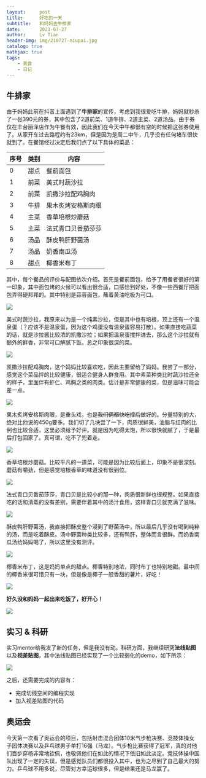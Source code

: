 ```yaml
---
layout:     post
title:      好吃的一天
subtitle:   和妈妈去牛排家
date:       2021-07-27
author:     Lv Tian
header-img: img/210727-niupai.jpg
catalog: true
mathjax: true
tags:
    - 美食
    - 日记
--- 
```


## 牛排家

由于妈妈此前在抖音上面遇到了**牛排家**的宣传，考虑到我很爱吃牛排，妈妈就秒杀了一张390元的券，其中包含了2道前菜、1道牛排、2道主菜、2道汤品。由于券仅在丰台丽泽店作为午餐有效，因此我们在今天中午都很有空的时候把这张券使用了。从家开车过去路程约有23km，但是因为是周二中午，几乎没有任何堵车很快就到了。在餐馆经过决定后我们点了以下具体的菜品：

| 序号 | 类别 | 内容 |
| ---- | ---- | ---- |
| 0 | 甜点 | 餐前面包 |
| 1 | 前菜 | 美式时蔬沙拉 |
| 2 | 前菜 | 凯撒沙拉配鸡胸肉 |
| 3 | 牛排 | 果木炙烤安格斯肉眼 |
| 4 | 主菜 | 香草培根炒蘑菇 |
| 5 | 主菜 | 法式青口贝番茄莎莎 |
| 6 | 汤品 | 酥皮鸭肝野菌汤 |
| 7 | 汤品 | 奶香南瓜汤 |
| 8 | 甜点 | 椰香米布丁 |

其中，每个餐品的评价与配图依次介绍。首先是餐前面包，给予了用餐者很好的第一印象，其中面包烤的火候可以看出很合适，口感恰到好处，不像一些西餐厅把面包弄得硬邦邦的。其中特别是蒜蓉面包，蘸着黄油吃极为可口。

![](https://lvt99.github.io/img/210727-mianbao.jpg)

美式时蔬沙拉，我原来以为是一个纯素沙拉，但是其中也有培根，顶上还有一个温泉蛋（？应该不是温泉蛋，因为这个鸡蛋没有温泉蛋容易打散）。如果直接吃蔬菜的话，就是沙拉酱比较浓的凯撒沙拉；如果把温泉蛋搅拌进去，那么这个沙拉就有额外的鲜香，非常可口解腻下饭。总之印象很深的菜。

![](https://lvt99.github.io/img/210727-shala1.jpg)

凯撒沙拉配鸡胸肉，这个妈妈比较喜欢吃，因此主要留给了妈妈。我尝了一部分，感觉这个菜品拌的比较健康，很适合健身人群食用。其中素菜种类比时蔬沙拉还全的样子，里面伴有虾仁、鸡胸之类的肉类。估计是非常健康的菜，但是滋味可能会差一点。

![](https://lvt99.github.io/img/210727-shala2.jpg)

果木炙烤安格斯肉眼，是重头戏，也是~~我们俩都快吃撑后~~做好的。分量特别的大，绝对比他说的450g要多。我们切了几块尝了一下，肉质很鲜美，油脂与红肉的比例也比较合适，这里必须给予好评。就是因为吃得太饱，所以很快就腻了，于是最后打包回家了。真可谓，吃不了兜着走。

![](https://lvt99.github.io/img/210727-niupai.jpg)

香草培根炒蘑菇。比较平凡的一道菜，可能是因为比较后面上，印象不是很深刻。蘑菇有嚼劲，但是感觉培根香草的味道没有很到位。

![](https://lvt99.github.io/img/210727-mogu.jpg)

法式青口贝番茄莎莎，青口贝是比较小的那一种，肉质很新鲜也很规整。如果直接吃的话和清蒸的没有差别，需要伴着其中的汤汁食用，这样青口贝就充满了滋味。

![](https://lvt99.github.io/img/210727-bei.jpg)

酥皮鸭肝野菌汤，我直接把酥皮整个浸到了野菌汤中，所以最后几乎没有喝到纯粹的汤，而是吃着酥皮。汤中野菌种类比较多，还有鸭肝，整体而言很鲜。而奶香南瓜汤给妈妈喝了，所以这里没有测评。

![](https://lvt99.github.io/img/210727-tang1.jpg)

椰香米布丁，这是妈妈单点的甜点。椰香特别地浓，同时布丁也特别地甜。最中间的椰香米很可惜只有一块，但是像是椰子一般香甜的薯片，好吃！

![](https://lvt99.github.io/img/210727-tang2.jpg)

**好久没和妈妈一起出来吃饭了，好开心！**

![](https://lvt99.github.io/img/210727-happy.jpg)

## 实习 & 科研

实习mentor给我发了新的任务，但是我没有动。科研方面，我继续研究**法线贴图**以及**视差贴图**，其中法线贴图已经实现了一个比较弱化的demo，如下所示：

![](https://lvt99.github.io/img/210727-tietu.png)


之后，还需要完成的内容有：

- 完成切线空间的编程实现
- 加入视差贴图的代码

## 奥运会

今天第一次看了奥运会的项目，包括射击混合团体10米气步枪决赛、竞技体操女子团体决赛以及乒乓球男子单打16强（马龙）。气步枪比赛获得了冠军，真的对他们百步穿杨非常地钦佩，也敬佩他们在如此的情况下依旧如此淡定。竞技体操中国队出现了一定的失误，但是感觉队员们都很投入其中，也为之尽到了自己最大的努力。乒乓球不用多说，尽管对方幸运球很多，但是结果还是马龙赢了。
